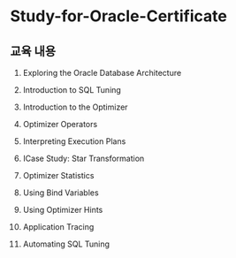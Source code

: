 # Study-for-Oracle-Certificate

## 교육 내용
1. Exploring the Oracle Database Architecture

2. Introduction to SQL Tuning

3. Introduction to the Optimizer

4. Optimizer Operators

5. Interpreting Execution Plans

6. ICase Study: Star Transformation

7. Optimizer Statistics

8. Using Bind Variables

9. Using Optimizer Hints

10. Application Tracing

11. Automating SQL Tuning
